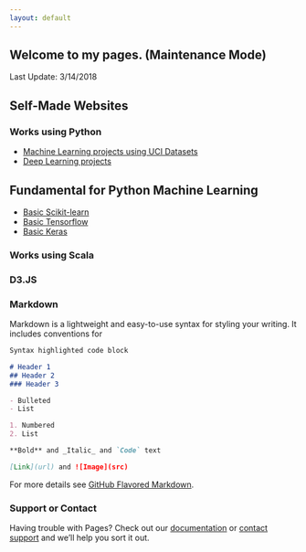 ```yaml
---
layout: default
---
```


## Welcome to my pages. (Maintenance Mode)

Last Update: 3/14/2018


## Self-Made Websites

### Works using Python

- [Machine Learning projects using UCI Datasets](model-for-uci)
- [Deep Learning projects](deep-learning)

## Fundamental for Python Machine Learning

- [Basic Scikit-learn](scikit-basic)
- [Basic Tensorflow](tensorflow-basic)
- [Basic Keras](keras-basic)


### Works using Scala


### D3.JS

### Markdown

Markdown is a lightweight and easy-to-use syntax for styling your writing. It includes conventions for

```markdown
Syntax highlighted code block

# Header 1
## Header 2
### Header 3

- Bulleted
- List

1. Numbered
2. List

**Bold** and _Italic_ and `Code` text

[Link](url) and ![Image](src)
```

For more details see [GitHub Flavored Markdown](https://guides.github.com/features/mastering-markdown/).


### Support or Contact

Having trouble with Pages? Check out our [documentation](https://help.github.com/categories/github-pages-basics/) or [contact support](https://github.com/contact) and we’ll help you sort it out.
